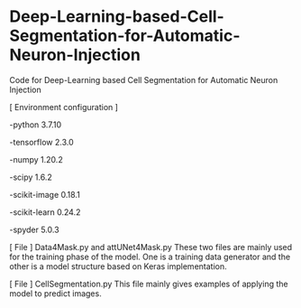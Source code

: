 # Deep-Learning-based-Cell-Segmentation-for-Automatic-Neuron-Injection
Code for Deep-Learning based Cell Segmentation for Automatic Neuron Injection 

[ Environment configuration ]

-python 3.7.10

-tensorflow 2.3.0

-numpy 1.20.2

-scipy 1.6.2

-scikit-image 0.18.1

-scikit-learn 0.24.2

-spyder 5.0.3

[ File ] Data4Mask.py and attUNet4Mask.py
These two files are mainly used for the training phase of the model. One is a training data generator and the other is a model structure based on Keras implementation.

[ File ] CellSegmentation.py
This file mainly gives examples of applying the model to predict images.
